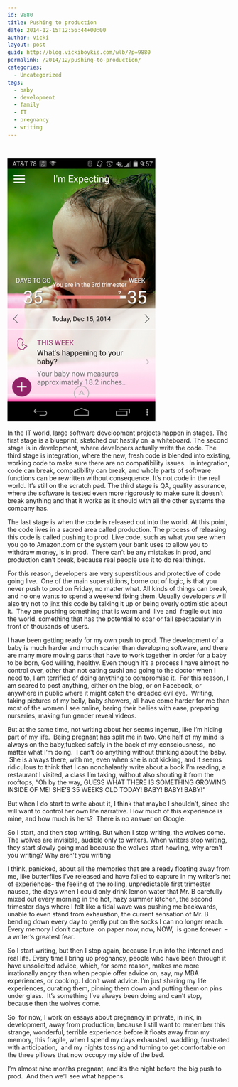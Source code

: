 ```yaml
---
id: 9880
title: Pushing to production
date: 2014-12-15T12:56:44+00:00
author: Vicki
layout: post
guid: http://blog.vickiboykis.com/wlb/?p=9880
permalink: /2014/12/pushing-to-production/
categories:
  - Uncategorized
tags:
  - baby
  - development
  - family
  - IT
  - pregnancy
  - writing
---
```

&nbsp;

[<img class="aligncenter  wp-image-9881" src="https://raw.githubusercontent.com/veekaybee/wlb/gh-pages/assets/images/2014/12/Screenshot_2014-12-15-09-57-06-580x1031.png" alt="Screenshot_2014-12-15-09-57-06" width="333" height="592" />](https://raw.githubusercontent.com/veekaybee/wlb/gh-pages/assets/images/2014/12/Screenshot_2014-12-15-09-57-06.png)

In the IT world, large software development projects happen in stages. The first stage is a blueprint, sketched out hastily on  a whiteboard. The second stage is in development, where developers actually write the code. The third stage is integration, where the new, fresh code is blended into existing, working code to make sure there are no compatibility issues.  In integration, code can break, compatibility can break, and whole parts of software functions can be rewritten without consequence. It&#8217;s not code in the real world. It&#8217;s still on the scratch pad. The third stage is QA, quality assurance, where the software is tested even more rigorously to make sure it doesn&#8217;t break anything and that it works as it should with all the other systems the company has.

The last stage is when the code is released out into the world. At this point, the code lives in a sacred area called production. The process of releasing this code is called pushing to prod. Live code, such as what you see when you go to Amazon.com or the system your bank uses to allow you to withdraw money, is in prod.  There can&#8217;t be any mistakes in prod, and production can&#8217;t break, because real people use it to do real things.

For this reason, developers are very superstitious and protective of code going live.  One of the main superstitions, borne out of logic, is that you never push to prod on Friday, no matter what. All kinds of things can break, and no one wants to spend a weekend fixing them. Usually developers will also try not to jinx this code by talking it up or being overly optimistic about it.  They are pushing something that is warm and  live and  fragile out into the world, something that has the potential to soar or fail spectacularly in front of thousands of users.

I have been getting ready for my own push to prod. The development of a baby is much harder and much scarier than developing software, and there are many more moving parts that have to work together in order for a baby to be born, God willing, healthy. Even though it&#8217;s a process I have almost no control over, other than not eating sushi and going to the doctor when I need to, I am terrified of doing anything to compromise it.  For this reason, I am scared to post anything, either on the blog, or on Facebook, or anywhere in public where it might catch the dreaded evil eye.  Writing, taking pictures of my belly, baby showers, all have come harder for me than most of the women I see online, baring their bellies with ease, preparing nurseries, making fun gender reveal videos.

But at the same time, not writing about her seems ingenue, like I&#8217;m hiding part of my life.  Being pregnant has split me in two. One half of my mind is always on the baby,tucked safely in the back of my consciousness,  no matter what I&#8217;m doing.  I can&#8217;t do anything without thinking about the baby.  She is always there, with me, even when she is not kicking, and it seems ridiculous to think that I can nonchalantly write about a book I&#8217;m reading, a restaurant I visited, a class I&#8217;m taking, without also shouting it from the rooftops, &#8220;Oh by the way, GUESS WHAT THERE IS SOMETHING GROWING INSIDE OF ME! SHE&#8217;S 35 WEEKS OLD TODAY! BABY! BABY! BABY!&#8221;

But when I do start to write about it, I think that maybe I shouldn&#8217;t, since she will want to control her own life narrative. How much of this experience is mine, and how much is hers?  There is no answer on Google.

So I start, and then stop writing. But when I stop writing, the wolves come. The wolves are invisible, audible only to writers. When writers stop writing, they start slowly going mad because the wolves start howling, why aren&#8217;t you writing? Why aren&#8217;t you writing

I think, panicked, about all the memories that are already floating away from me, like butterflies I&#8217;ve released and have failed to capture in my writer&#8217;s net of experiences- the feeling of the roiling, unpredictable first trimester nausea, the days when I could only drink lemon water that Mr. B carefully mixed out every morning in the hot, hazy summer kitchen, the second trimester days where I felt like a tidal wave was pushing me backwards, unable to even stand from exhaustion, the current sensation of Mr. B bending down every day to gently put on the socks I can no longer reach. Every memory I don&#8217;t capture  on paper now, now, NOW,  is gone forever  &#8211; a writer&#8217;s greatest fear.

So I start writing, but then I stop again, because I run into the internet and real life. Every time I bring up pregnancy, people who have been through it have unsolicited advice, which, for some reason, makes me more irrationally angry than when people offer advice on, say, my MBA experiences, or cooking. I don&#8217;t want advice. I&#8217;m just sharing my life experiences, curating them, pinning them down and putting them on pins under glass.  It&#8217;s something I&#8217;ve always been doing and can&#8217;t stop, because then the wolves come.

So  for now, I work on essays about pregnancy in private, in ink, in development, away from production, because I still want to remember this strange, wonderful, terrible experience before it floats away from my memory, this fragile, when I spend my days exhausted, waddling, frustrated with anticipation,  and my nights tossing and turning to get comfortable on the three pillows that now occupy my side of the bed.

I&#8217;m almost nine months pregnant, and it&#8217;s the night before the big push to prod.  And then we&#8217;ll see what happens.